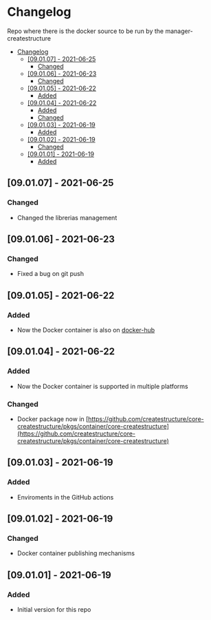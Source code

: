 # Changelog
Repo where there is the docker source to be run by the manager-createstructure

- [Changelog](#changelog)
  - [[09.01.07] - 2021-06-25](#090107---2021-06-25)
    - [Changed](#changed)
  - [[09.01.06] - 2021-06-23](#090106---2021-06-23)
    - [Changed](#changed-1)
  - [[09.01.05] - 2021-06-22](#090105---2021-06-22)
    - [Added](#added)
  - [[09.01.04] - 2021-06-22](#090104---2021-06-22)
    - [Added](#added-1)
    - [Changed](#changed-2)
  - [[09.01.03] - 2021-06-19](#090103---2021-06-19)
    - [Added](#added-2)
  - [[09.01.02] - 2021-06-19](#090102---2021-06-19)
    - [Changed](#changed-3)
  - [[09.01.01] - 2021-06-19](#090101---2021-06-19)
    - [Added](#added-3)

## [09.01.07] - 2021-06-25
### Changed
- Changed the librerias management

## [09.01.06] - 2021-06-23
### Changed
- Fixed a bug on git push

## [09.01.05] - 2021-06-22
### Added
- Now the Docker container is also on [docker-hub](https://hub.docker.com/repository/docker/createstructure/core-createstructure)
 
## [09.01.04] - 2021-06-22
### Added
- Now the Docker container is supported in multiple platforms
### Changed
- Docker package now in [https://github.com/createstructure/core-createstructure/pkgs/container/core-createstructure](https://github.com/createstructure/core-createstructure/pkgs/container/core-createstructure)

## [09.01.03] - 2021-06-19
### Added
- Enviroments in the GitHub actions

## [09.01.02] - 2021-06-19
### Changed
- Docker container publishing mechanisms

## [09.01.01] - 2021-06-19
### Added
- Initial version for this repo
